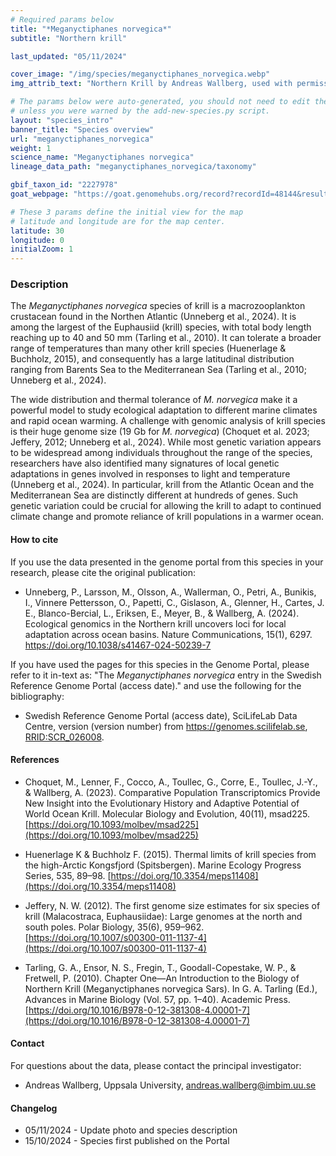 ```yaml
---
# Required params below
title: "*Meganyctiphanes norvegica*"
subtitle: "Northern krill"

last_updated: "05/11/2024"

cover_image: "/img/species/meganyctiphanes_norvegica.webp"
img_attrib_text: "Northern Krill by Andreas Wallberg, used with permission"

# The params below were auto-generated, you should not need to edit them...
# unless you were warned by the add-new-species.py script.
layout: "species_intro"
banner_title: "Species overview"
url: "meganyctiphanes_norvegica"
weight: 1
science_name: "Meganyctiphanes norvegica"
lineage_data_path: "meganyctiphanes_norvegica/taxonomy"

gbif_taxon_id: "2227978"
goat_webpage: "https://goat.genomehubs.org/record?recordId=48144&result=taxon&taxonomy=ncbi#Meganyctiphanes%20norvegica"

# These 3 params define the initial view for the map
# latitude and longitude are for the map center.
latitude: 30
longitude: 0
initialZoom: 1
---
```


### Description

The *Meganyctiphanes norvegica* species of krill is a macrozooplankton crustacean found in the Northen Atlantic (Unneberg et al., 2024). It is among the largest of the Euphausiid (krill) species, with total body length reaching up to 40 and 50 mm (Tarling et al., 2010). It can tolerate a broader range of temperatures than many other krill species (Huenerlage & Buchholz, 2015), and consequently has a large latitudinal distribution ranging from Barents Sea to the Mediterranean Sea (Tarling et al., 2010; Unneberg et al., 2024).

The wide distribution and thermal tolerance of *M. norvegica* make it a powerful model to study ecological adaptation to different marine climates and rapid ocean warming. A challenge with genomic analysis of krill species is their huge genome size (19 Gb for *M. norvegica*) (Choquet et al. 2023; Jeffery, 2012; Unneberg et al., 2024). While most genetic variation appears to be widespread among individuals throughout the range of the species, researchers have also identified many signatures of local genetic adaptations in genes involved in responses to light and temperature (Unneberg et al., 2024). In particular, krill from the Atlantic Ocean and the Mediterranean Sea are distinctly different at hundreds of genes. Such genetic variation could be crucial for allowing the krill to adapt to continued climate change and promote reliance of krill populations in a warmer ocean.

#### How to cite

If you use the data presented in the genome portal from this species in your research, please cite the original publication:

- <p> Unneberg, P., Larsson, M., Olsson, A., Wallerman, O., Petri, A., Bunikis, I., Vinnere Pettersson, O., Papetti, C., Gislason, A., Glenner, H., Cartes, J. E., Blanco-Bercial, L., Eriksen, E., Meyer, B., & Wallberg, A. (2024). Ecological genomics in the Northern krill uncovers loci for local adaptation across ocean basins. Nature Communications, 15(1), 6297. <a href="https://doi.org/10.1038/s41467-024-50239-7"> https://doi.org/10.1038/s41467-024-50239-7</a></p>

If you have used the pages for this species in the Genome Portal, please refer to it in-text as: "The *Meganyctiphanes norvegica* entry in the Swedish Reference Genome Portal (access date)." and use the following for the bibliography:

- <p> Swedish Reference Genome Portal (access date), SciLifeLab Data Centre, version (version number) from <a href="https://genomes.scilifelab.se">https://genomes.scilifelab.se</a>, <a href="https://rrid.site/data/record/nlx_144509-1/SCR_026008/resolver?q=rrid:scr_026008">RRID:SCR_026008</a>.

#### References

- Choquet, M., Lenner, F., Cocco, A., Toullec, G., Corre, E., Toullec, J.-Y., & Wallberg, A. (2023). Comparative Population Transcriptomics Provide New Insight into the Evolutionary History and Adaptive Potential of World Ocean Krill. Molecular Biology and Evolution, 40(11), msad225. [https://doi.org/10.1093/molbev/msad225](https://doi.org/10.1093/molbev/msad225)

- Huenerlage K & Buchholz F. (2015). Thermal limits of krill species from the high-Arctic Kongsfjord (Spitsbergen). Marine Ecology Progress Series, 535, 89–98. [https://doi.org/10.3354/meps11408](https://doi.org/10.3354/meps11408)

- Jeffery, N. W. (2012). The first genome size estimates for six species of krill (Malacostraca, Euphausiidae): Large genomes at the north and south poles. Polar Biology, 35(6), 959–962. [https://doi.org/10.1007/s00300-011-1137-4](https://doi.org/10.1007/s00300-011-1137-4)

- Tarling, G. A., Ensor, N. S., Fregin, T., Goodall-Copestake, W. P., & Fretwell, P. (2010). Chapter One—An Introduction to the Biology of Northern Krill (Meganyctiphanes norvegica Sars). In G. A. Tarling (Ed.), Advances in Marine Biology (Vol. 57, pp. 1–40). Academic Press. [https://doi.org/10.1016/B978-0-12-381308-4.00001-7](https://doi.org/10.1016/B978-0-12-381308-4.00001-7)

#### Contact

For questions about the data, please contact the principal investigator:

- Andreas Wallberg, Uppsala University, <andreas.wallberg@imbim.uu.se>

#### Changelog

- 05/11/2024 - Update photo and species description
- 15/10/2024 - Species first published on the Portal
